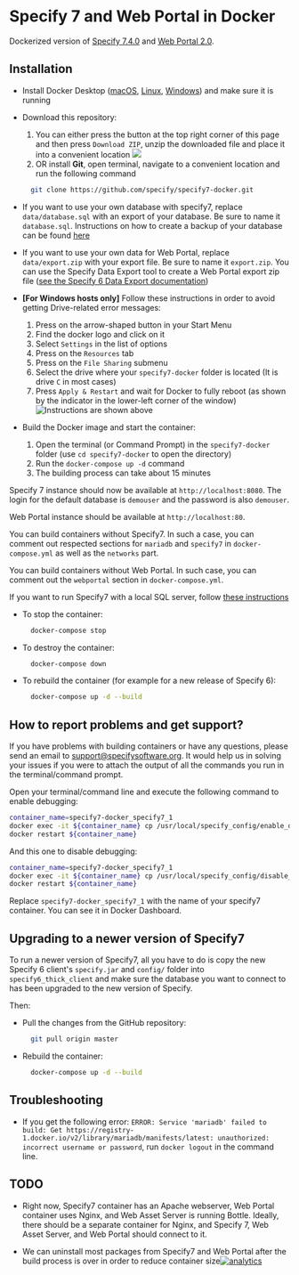 # Specify 7 and Web Portal in Docker

Dockerized version of [Specify 7.4.0](https://github.com/specify/specify7) and [Web Portal 2.0](https://github.com/specify/webportal-installer).

## Installation

* Install Docker Desktop ([macOS](https://hub.docker.com/editions/community/docker-ce-desktop-mac/), [Linux](https://docs.docker.com/engine/install/ubuntu/), [Windows](https://hub.docker.com/editions/community/docker-ce-desktop-windows/)) and make sure it is running

* Download this repository:
  1. You can either press the button at the top right corner of this page and then press `Download ZIP`, unzip the downloaded file and place it into a convenient location
  ![](https://update.specifysoftware.org/docker/src/download_link.png)
  2. OR install **Git**, open terminal, navigate to a convenient location and run the following command
  ```bash
    git clone https://github.com/specify/specify7-docker.git
  ```

* If you want to use your own database with specify7, replace `data/database.sql` with an export of your database. Be sure to name it `database.sql`. Instructions on how to create a backup of your database can be found [here](https://update.specifysoftware.org/docker/src/Backup_Specify_Database.pdf)

* If you want to use your own data for Web Portal, replace `data/export.zip` with your export file. Be sure to name it `export.zip`. You can use the Specify Data Export tool to create a Web Portal export zip file ([see the Specify 6 Data Export documentation](https://www.sustain.specifysoftware.org/wp-content/uploads/2017/03/Using-the-Specify-Web-Portal.pdf))

* **[For Windows hosts only]** Follow these instructions in order to avoid getting Drive-related error messages:
  1. Press on the arrow-shaped button in your Start Menu
  2. Find the docker logo and click on it
  3. Select `Settings` in the list of options
  4. Press on the `Resources` tab
  5. Press on the `File Sharing` submenu
  6. Select the drive where your `specify7-docker` folder is located (It is drive `C` in most cases)
  7. Press `Apply & Restart` and wait for Docker to fully reboot (as shown by the indicator in the lower-left corner of the window)
  ![Instructions are shown above](https://update.specifysoftware.org/docker/src/docker_settings.png "Follow these instructions in order to avoid getting Drive-related error messages")

* Build the Docker image and start the container:
  1. Open the terminal (or Command Prompt) in the `specify7-docker` folder (use `cd specify7-docker` to open the directory)
  2. Run the `docker-compose up -d` command
  3. The building process can take about 15 minutes

Specify 7 instance should now be available at `http://localhost:8080`. The login for the default database is `demouser` and the password is also `demouser`.

Web Portal instance should be available at `http://localhost:80`.

You can build containers without Specify7. In such a case, you can comment out respected sections for `mariadb` and `specify7` in `docker-compose.yml` as well as the `networks` part.

You can build containers without Web Portal. In such case, you can comment out the `webportal` section in `docker-compose.yml`.

If you want to run Specify7 with a local SQL server, follow [these instructions](https://github.com/specify/specify7-docker/tree/sp7_only)

* To stop the container:
  ```bash
    docker-compose stop
  ```
* To destroy the container:
  ```bash
    docker-compose down
  ```
* To rebuild the container (for example for a new release of Specify 6):
  ```bash
    docker-compose up -d --build
  ```

## How to report problems and get support?
If you have problems with building containers or have any questions, please send an email to [support@specifysoftware.org](mailto:support@specifysoftware.org). It would help us in solving your issues if you were to attach the output of all the commands you run in the terminal/command prompt.

Open your terminal/command line and execute the following command to enable debugging:
```bash
container_name=specify7-docker_specify7_1
docker exec -it ${container_name} cp /usr/local/specify_config/enable_debug.py /usr/local/specify7/specifyweb/settings/debug.py
docker restart ${container_name}
```
And this one to disable debugging:
```bash
container_name=specify7-docker_specify7_1
docker exec -it ${container_name} cp /usr/local/specify_config/disable_debug.py /usr/local/specify7/specifyweb/settings/debug.py
docker restart ${container_name}
```
Replace `specify7-docker_specify7_1` with the name of your specify7 container. You can see it in Docker Dashboard.

## Upgrading to a newer version of Specify7

To run a newer version of Specify7, all you have to do is copy the new Specify 6 client's `specify.jar` and `config/` folder into `specify6_thick_client` and make sure the database you want to connect to has been upgraded to the new version of Specify.

Then:

* Pull the changes from the GitHub repository:

  ```bash
    git pull origin master
  ```

* Rebuild the container:

  ```bash
    docker-compose up -d --build
  ```

## Troubleshooting

* If you get the following error: `ERROR: Service 'mariadb' failed to build: Get https://registry-1.docker.io/v2/library/mariadb/manifests/latest: unauthorized: incorrect username or password`, run `docker logout` in the command line.

## TODO

* Right now, Specify7 container has an Apache webserver, Web Portal container uses Nginx, and Web Asset Server is running Bottle. Ideally, there should be a separate container for Nginx, and Specify 7, Web Asset Server, and Web Portal should connect to it.

* We can uninstall most packages from Specify7 and Web Portal after the build process is over in order to reduce container size[![analytics](http://www.google-analytics.com/collect?v=1&t=pageview&dl=https%3A%2F%2Fgithub.com%2Fspecify%2Fspecify7-docker&uid=readme&tid=UA-169822764-6)]()
